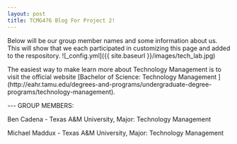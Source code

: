 ```yaml
---
layout: post
title: TCMG476 Blog For Project 2!
---
```


Below will be our group member names and some information about us. This will show that we each participated in customizing this page and added to the respository. 
![_config.yml]({{ site.baseurl }}/images/tech_lab.jpg)

<p>The easiest way to make learn more about Technology Management is to visit the official website [Bachelor of Science: Technology Management ](http://eahr.tamu.edu/degrees-and-programs/undergraduate-degree-programs/technology-management).</p>
---
GROUP MEMBERS:

Ben Cadena - Texas A&M University, Major: Technology Management

Michael Maddux - Texas A&M University, Major: Technology Management
